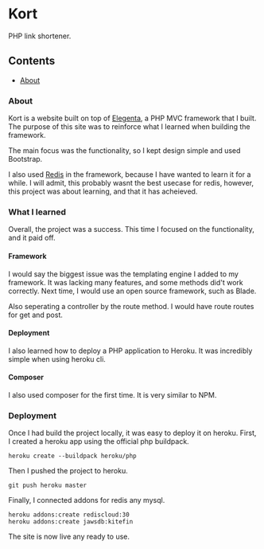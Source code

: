 # Kort

 PHP link shortener.

## Contents

- [About](#About)

### About

Kort is a website built on top of [Elegenta](https://github.com/CallumM1999/Eleganta), a PHP MVC framework that I built. The purpose of this site was to reinforce what I learned when building the framework.

The main focus was the functionality, so I kept design simple and used Bootstrap.

I also used [Redis](https://redis.io/) in the framework, because I have wanted to learn it for a while. I will admit, this probably wasnt the best usecase for redis, however, this project was about learning, and that it has acheieved.

### What I learned

Overall, the project was a success. This time I focused on the functionality, and it paid off.

#### Framework

I would say the biggest issue was the templating engine I added to my framework. It was lacking many features, and some methods did't work correctly. Next time, I would use an open source framework, such as Blade.

Also seperating a controller by the route method. I would have route routes for get and post.

#### Deployment

I also learned how to deploy a PHP application to Heroku. It was incredibly simple when using heroku cli.

#### Composer

I also used composer for the first time. It is very similar to NPM.

### Deployment

Once I had build the project locally, it was easy to deploy it on heroku.
First, I created a heroku app using the official php buildpack.

    heroku create --buildpack heroku/php

Then I pushed the project to heroku.

    git push heroku master

Finally, I connected addons for redis any mysql.

    heroku addons:create rediscloud:30
    heroku addons:create jawsdb:kitefin

The site is now live any ready to use.